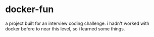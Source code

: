 # docker-fun

a project built for an interview coding challenge. 
i hadn't worked with docker before to near this level, so i learned some things. 


